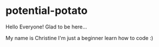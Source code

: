 # potential-potato

Hello Everyone! Glad to be here...

My name is Christine
I'm just a beginner learn how to code :)
